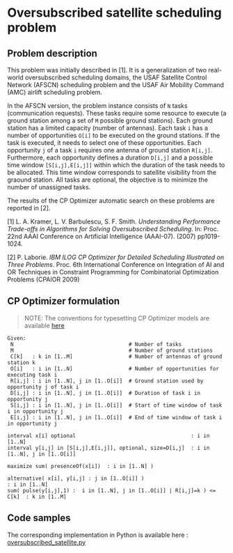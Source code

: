 # Oversubscribed satellite scheduling problem

## Problem description

This problem was initially described in [1]. It is a generalization of two real-world oversubscribed scheduling domains, the USAF Satellite Control Network (AFSCN) scheduling problem and the USAF Air Mobility Command (AMC) airlift scheduling problem. 

In the AFSCN version, the problem instance consists of `N` tasks (communication requests). These tasks require some resource to execute (a ground station among a set of `M` possible ground stations). Each ground station has a limited capacity (number of antennas). Each task `i` has a number of opportunities `O[i]` to be executed on the ground stations. If the task is executed, it needs to select one of these opportunities. Each opportunity `j` of a task `i` requires one antenna of ground station `R[i,j]`. Furthermore, each opportunity defines a duration `D[i,j]` and a possible time window `[S[i,j],E[i,j]]` within which the duration of the task needs to be allocated. This time window corresponds to satellite visibility from the graound station. All tasks are optional, the objective is to minimize the number of unassignedtasks.

The results of the CP Optimizer automatic search on these problems are reported in [2].

[1] L. A. Kramer, L. V. Barbulescu, S. F. Smith. _Understanding Performance Trade-offs in Algorithms for Solving Oversubscribed Scheduling_. In: Proc. 22nd AAAI Conference on Artificial Intelligence (AAAI-07). (2007) pp1019-1024.

[2] P. Laborie. _IBM ILOG CP Optimizer for Detailed Scheduling Illustrated on Three Problems_. Proc. 6th International Conference on Integration of AI and OR Techniques in Constraint Programming for Combinatorial Optimization Problems (CPAIOR 2009)


## CP Optimizer formulation


> NOTE: The conventions for typesetting CP Optimizer models are available [here](../../typeset_models/README.md)

```
Given:
 N                                     # Number of tasks
 M                                     # Number of ground stations
 C[k]   : k in [1..M]                  # Number of antennas of ground station k
 O[i]   : i in [1..N]                  # Number of opportunities for executing task i
 R[i,j] : i in [1..N], j in [1..O[i]]  # Ground station used by opportunity j of task i
 D[i,j] : i in [1..N], j in [1..O[i]]  # Duration of task i in opportunity j
 S[i,j] : i in [1..N], j in [1..O[i]]  # Start of time window of task i in opportunity j
 E[i,j] : i in [1..N], j in [1..O[i]]  # End of time window of task i in opportunity j
 
interval x[i] optional                                     : i in [1..N]
interval y[i,j] in [S[i,j],E[i,j]], optional, size=D[i,j]  : i in [1..N], j in [1..O[i]] 
 
maximize sum( presenceOf(x[i])  : i in [1..N] ) 

alternative( x[i], y[i,j] : j in [1..O[i]] )                              : i in [1..N]
sum( pulse(y[i,j],1) :  i in [1..N], j in [1..O[i]] | R[i,j]=k ) <= C[k]  : k in [1..M]
```

## Code samples

The corresponding implementation in Python is available here : [oversubscribed_satellite.py](python/oversubscribed_satellite.py)
